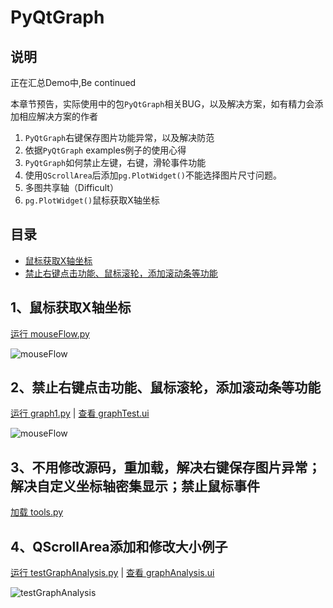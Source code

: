 # PyQtGraph

## 说明

正在汇总Demo中,Be continued

本章节预告，实际使用中的包`PyQtGraph`相关BUG，以及解决方案，如有精力会添加相应解决方案的作者

1. `PyQtGraph`右键保存图片功能异常，以及解决防范
2. 依据`PyQtGraph` examples例子的使用心得
3. `PyQtGraph`如何禁止左键，右键，滑轮事件功能
4. 使用`QScrollArea`后添加`pg.PlotWidget()`不能选择图片尺寸问题。
5. 多图共享轴（Difficult）
6. `pg.PlotWidget()`鼠标获取X轴坐标

## 目录

- [鼠标获取X轴坐标](#1鼠标获取X轴坐标)
- [禁止右键点击功能、鼠标滚轮，添加滚动条等功能](#2禁止右键点击功能、鼠标滚轮，添加滚动条等功能)

## 1、鼠标获取X轴坐标

[运行 mouseFlow.py](mouseFlow.py)

![mouseFlow](ScreenShot/mouseFlow.gif)

## 2、禁止右键点击功能、鼠标滚轮，添加滚动条等功能

[运行 graph1.py](graph1.py) | [查看 graphTest.ui](Data/graphTest.ui)

![mouseFlow](ScreenShot/function.gif)

## 3、不用修改源码，重加载，解决右键保存图片异常；解决自定义坐标轴密集显示；禁止鼠标事件

[加载 tools.py](tools.py)

## 4、QScrollArea添加和修改大小例子

[运行 testGraphAnalysis.py](testGraphAnalysis.py) | [查看 graphAnalysis.ui](Data/graphAnalysis.ui)

![testGraphAnalysis](ScreenShot/GraphAnalysis.gif)

